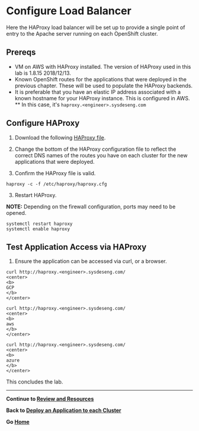 # Configure Load Balancer

Here the HAProxy load balancer will be set up to provide a single point of entry to the Apache server running on each OpenShift cluster.

## Prereqs

* VM on AWS with HAProxy installed. The version of HAProxy used in this lab is 1.8.15 2018/12/13.
* Known OpenShift routes for the applications that were deployed in the previous chapter. These will be used to populate the HAProxy backends.
* It is preferable that you have an elastic IP address associated with a known hostname for your HAProxy instance. This is configured in AWS.
** In this case, it's `haproxy.<engineer>.sysdeseng.com`

## Configure HAProxy

1. Download the following [HAProxy file](https://raw.githubusercontent.com/scollier/acm-app/master/haproxy/haproxy.cfg).

2. Change the bottom of the HAProxy configuration file to reflect the correct DNS names of the routes you have on each cluster for the new applications that were deployed.

3. Confirm the HAProxy file is valid.

```
haproxy -c -f /etc/haproxy/haproxy.cfg
```

3. Restart HAProxy. 

**NOTE:** Depending on the firewall configuration, ports may need to be opened.

```
systemctl restart haproxy
systemctl enable haproxy
```


## Test Application Access via HAProxy

1. Ensure the application can be accessed via curl, or a browser.


```
curl http://haproxy.<engineer>.sysdeseng.com/
<center>
<b>
GCP
</b>
</center>

curl http://haproxy.<engineer>.sysdeseng.com/
<center>
<b>
aws
</b>
</center>

curl http://haproxy.<engineer>.sysdeseng.com/
<center>
<b>
azure
</b>
</center>
```

This concludes the lab.

---

**Continue to [Review and Resources](./8.md)**

**Back to [Deploy an Application to each Cluster](./6.md)**

**Go [Home](../README.md)**
